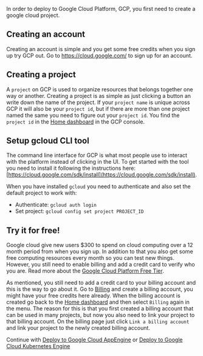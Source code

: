 In order to deploy to Google Cloud Platform, GCP, you first need to create a google cloud project.

## Creating an account

Creating an account is simple and you get some free credits when you sign up try GCP out. Go to https://cloud.google.com/ to sign up for an account. 

## Creating a project

A `project` on GCP is used to organize resources that belongs together one way or another. Creating a project is as simple as just clicking a button an write down the name of the project. If your `project name` is unique across GCP it will also be your `project id`, but if there are more than one project named the same you need to figure out your `project id`. You find the `project id` in the [Home dashboard](https://console.cloud.google.com/home/dashboard) in the GCP console. 

## Setup gcloud CLI tool

The command line interface for GCP is what most people use to interact with the platform instead of clicking in the UI. To get started with the tool you need to install it following the instructions here: [https://cloud.google.com/sdk/install](https://cloud.google.com/sdk/install).

When you have installed `gcloud` you need to authenticate and also set the default project to work with:

* Authenticate: `gcloud auth login`
* Set project: `gcloud config set project PROJECT_ID`

## Try it for free!

Google cloud give new users $300 to spend on cloud computing over a 12 month period from when you sign up. In addition to that you also get some free computing resources every month so you can test new things. However, you still need to enable billing and add a credit card to verify who you are. Read more about the [Google Cloud Platform Free Tier](https://cloud.google.com/free/).

As mentioned, you still need to add a credit card to your billing account and this is the way to go about it. Go to [Billing](https://console.cloud.google.com/billing) and create a billing account, you might have your free credits here already. When the billing account is created go back to the [Home dashboard](https://console.cloud.google.com/home/dashboard) and then select `Billing` again in the menu. The reason for this is that you first created a billing account that can be used in many projects, but now you also need to link your project to that billing account. On the billing page just click `Link a billing account` and link your project to the newly created billing account.



Continue with [Deploy to Google Cloud AppEngine](template-gcp-appengine.md) or   [Deploy to Google Cloud Kubernetes Engine](template-gcp-kubernetes.md)